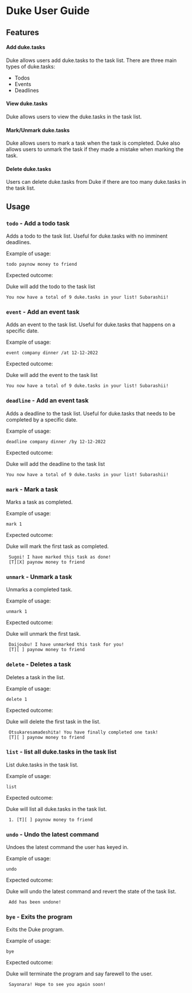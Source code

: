 # Duke User Guide

## Features
#### Add duke.tasks 
Duke allows users add duke.tasks to the task list. 
There are three main types of duke.tasks: 
- Todos 
- Events 
- Deadlines 

#### View duke.tasks
Duke allows users to view the duke.tasks in the task list. 

#### Mark/Unmark duke.tasks 
Duke allows users to mark a task when the task is completed. Duke also allows
users to unmark the task if they made a mistake when marking the task. 

#### Delete duke.tasks 
Users can delete duke.tasks from Duke if there are too many duke.tasks in the task list. 


## Usage 

### `todo` - Add a todo task

Adds a todo to the task list. Useful for duke.tasks with no imminent deadlines. 

Example of usage: 

`todo paynow money to friend`

Expected outcome:

Duke will add the todo to the task list

```
You now have a total of 9 duke.tasks in your list! Subarashii!
```

### `event` - Add an event task

Adds an event to the task list. Useful for duke.tasks that happens on a specific date.

Example of usage:

`event company dinner /at 12-12-2022`

Expected outcome:

Duke will add the event to the task list

```
You now have a total of 9 duke.tasks in your list! Subarashii!
```

### `deadline` - Add an event task

Adds a deadline to the task list. Useful for duke.tasks that needs to be completed by a specific date.

Example of usage:

`deadline company dinner /by 12-12-2022`

Expected outcome:

Duke will add the deadline to the task list

```
You now have a total of 9 duke.tasks in your list! Subarashii!
```

### `mark` - Mark a task

Marks a task as completed. 

Example of usage:

`mark 1`

Expected outcome:

Duke will mark the first task as completed.

```
 Sugoi! I have marked this task as done!
 [T][X] paynow money to friend
```

### `unmark` - Unmark a task

Unmarks a completed task.

Example of usage:

`unmark 1`

Expected outcome:

Duke will unmark the first task.

```
 Daijoubu! I have unmarked this task for you!
 [T][ ] paynow money to friend
```

### `delete` - Deletes a task

Deletes a task in the list.

Example of usage:

`delete 1`

Expected outcome:

Duke will delete the first task in the list.

```
 Otsukaresamadeshita! You have finally completed one task!
 [T][ ] paynow money to friend
```


### `list` - list all duke.tasks in the task list

List duke.tasks in the task list.

Example of usage:

`list`

Expected outcome:

Duke will list all duke.tasks in the task list. 

```
 1. [T][ ] paynow money to friend
```



### `undo` - Undo the latest command

Undoes the latest command the user has keyed in.

Example of usage:

`undo`

Expected outcome:

Duke will undo the latest command and revert the state of the task list.

```
 Add has been undone!
```

### `bye` - Exits the program

Exits the Duke program.

Example of usage:

`bye`

Expected outcome:

Duke will terminate the program and say farewell to the user.

```
 Sayonara! Hope to see you again soon!
```










